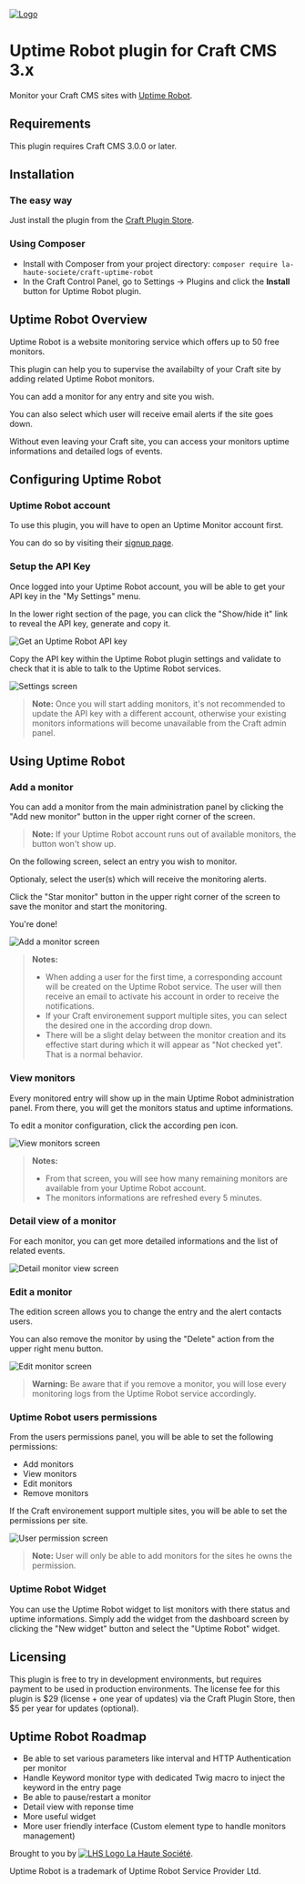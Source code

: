 [![Logo](resources/img/logo_plain.png)][uptime-robot-site]


# Uptime Robot plugin for Craft CMS 3.x

Monitor your Craft CMS sites with [Uptime Robot][uptime-robot-site].


## Requirements

This plugin requires Craft CMS 3.0.0 or later.


## Installation


### The easy way

Just install the plugin from the [Craft Plugin Store][craft-plugin-store].


### Using Composer

  - Install with Composer from your project directory: `composer require la-haute-societe/craft-uptime-robot`
  - In the Craft Control Panel, go to Settings → Plugins and click the **Install** button for Uptime Robot plugin.


## Uptime Robot Overview

Uptime Robot is a website monitoring service which offers up to 50 free monitors.

This plugin can help you to supervise the availabilty of your Craft site by adding related Uptime Robot monitors.

You can add a monitor for any entry and site you wish.

You can also select which user will receive email alerts if the site goes down.

Without even leaving your Craft site, you can access your monitors uptime informations and detailed logs of events.


## Configuring Uptime Robot


### Uptime Robot account
To use this plugin, you will have to open an Uptime Monitor account first.

You can do so by visiting their [signup page](https://uptimerobot.com/signUp).


### Setup the API Key

Once logged into your Uptime Robot account, you will be able to get your API key in the "My Settings" menu.

In the lower right section of the page, you can click the "Show/hide it" link to reveal the API key, generate and copy it.

![Get an Uptime Robot API key](resources/img/uptime-robot-api-key.png)

Copy the API key within the Uptime Robot plugin settings and validate to check that it is able to talk to the Uptime Robot services.

![Settings screen](resources/img/uptime-robot-settings.png)
> **Note:**
> Once you will start adding monitors, it's not recommended to update the API key with a different account, otherwise your existing monitors informations will become unavailable from the Craft admin panel.


## Using Uptime Robot


### Add a monitor

You can add a monitor from the main administration panel by clicking the "Add new monitor" button in the upper right corner of the screen.

> **Note:**
> If your Uptime Robot account runs out of available monitors, the button won't show up.

On the following screen, select an entry you wish to monitor. 

Optionaly, select the user(s) which will receive the monitoring alerts.

Click the "Star monitor" button in the upper right corner of the screen to save the monitor and start the monitoring.

You're done!

![Add a monitor screen](resources/img/uptime-robot-add-monitor.png)
> **Notes:**
> 
> * When adding a user for the first time, a corresponding account will be created on the Uptime Robot service. The user will then receive an email to activate his account in order to receive the notifications.
> * If your Craft environement support multiple sites, you can select the desired one in the according drop down. 
> * There will be a slight delay between the monitor creation and its effective start during which it will appear as "Not checked yet". That is a normal behavior.


### View monitors

Every monitored entry will show up in the main Uptime Robot administration panel.
From there, you will get the monitors status and uptime informations.

To edit a monitor configuration, click the according pen icon.

![View monitors screen](resources/img/uptime-robot-view-monitors.png)
> **Notes:**
> 
> * From that screen, you will see how many remaining monitors are available from your Uptime Robot account.
> * The monitors informations are refreshed every 5 minutes.


### Detail view of a monitor

For each monitor, you can get more detailed informations and the list of related events.

![Detail monitor view screen](resources/img/uptime-robot-view-monitor.png)


### Edit a monitor

The edition screen allows you to change the entry and the alert contacts users.

You can also remove the monitor by using the "Delete" action from the upper right menu button.

![Edit monitor screen](resources/img/uptime-robot-edit-monitor.png)
> **Warning:**
> Be aware that if you remove a monitor, you will lose every monitoring logs from the Uptime Robot service accordingly.


### Uptime Robot users permissions

From the users permissions panel, you will be able to set the following permissions:

* Add monitors
* View monitors
* Edit monitors
* Remove monitors

If the Craft environement support multiple sites, you will be able to set the permissions per site.

![User permission screen](resources/img/uptime-robot-user-permissions.png)
> **Note:**
> User will only be able to add monitors for the sites he owns the permission. 


### Uptime Robot Widget

You can use the Uptime Robot widget to list monitors with there status and uptime informations. Simply add the widget from the dashboard screen by clicking the "New widget" button and select the "Uptime Robot" widget.


## Licensing

This plugin is free to try in development environments, but requires payment to be used in production environments. The license fee for this plugin is $29 (license + one year of updates) via the Craft Plugin Store, then $5 per year for updates (optional).


## Uptime Robot Roadmap

* Be able to set various parameters like interval and HTTP Authentication per monitor
* Handle Keyword monitor type with dedicated Twig macro to inject the keyword in the entry page
* Be able to pause/restart a monitor
* Detail view with reponse time
* More useful widget
* More user friendly interface (Custom element type to handle monitors management)

Brought to you by [![LHS Logo](resources/img/lhs.png) La Haute Société][lhs-site].

Uptime Robot is a trademark of Uptime Robot Service Provider Ltd.

[uptime-robot-site]: https://uptimerobot.com
[lhs-site]: https://www.lahautesociete.com
[craft-plugin-store]: https://plugins.craftcms.com

